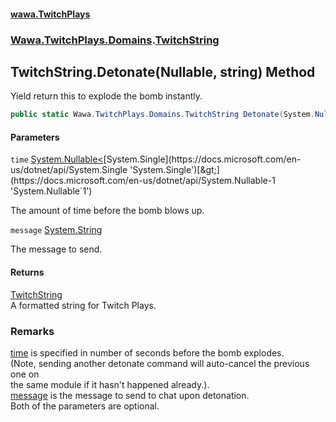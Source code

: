 #### [wawa.TwitchPlays](index.md 'index')
### [Wawa.TwitchPlays.Domains](Wawa.TwitchPlays.Domains.md 'Wawa.TwitchPlays.Domains').[TwitchString](TwitchString.md 'Wawa.TwitchPlays.Domains.TwitchString')

## TwitchString.Detonate(Nullable<float>, string) Method

Yield return this to explode the bomb instantly.

```csharp
public static Wawa.TwitchPlays.Domains.TwitchString Detonate(System.Nullable<float> time=null, string message=null);
```
#### Parameters

<a name='Wawa.TwitchPlays.Domains.TwitchString.Detonate(System.Nullable_float_,string).time'></a>

`time` [System.Nullable&lt;](https://docs.microsoft.com/en-us/dotnet/api/System.Nullable-1 'System.Nullable`1')[System.Single](https://docs.microsoft.com/en-us/dotnet/api/System.Single 'System.Single')[&gt;](https://docs.microsoft.com/en-us/dotnet/api/System.Nullable-1 'System.Nullable`1')

The amount of time before the bomb blows up.

<a name='Wawa.TwitchPlays.Domains.TwitchString.Detonate(System.Nullable_float_,string).message'></a>

`message` [System.String](https://docs.microsoft.com/en-us/dotnet/api/System.String 'System.String')

The message to send.

#### Returns
[TwitchString](TwitchString.md 'Wawa.TwitchPlays.Domains.TwitchString')  
A formatted string for Twitch Plays.

### Remarks
  
[time](TwitchString.Detonate(Nullable{Single},String).md#Wawa.TwitchPlays.Domains.TwitchString.Detonate(System.Nullable_float_,string).time 'Wawa.TwitchPlays.Domains.TwitchString.Detonate(System.Nullable<float>, string).time') is specified in number of seconds before the bomb explodes.  
            (Note, sending another detonate command will auto-cancel the previous one on  
            the same module if it hasn't happened already.).  
            [message](TwitchString.Detonate(Nullable{Single},String).md#Wawa.TwitchPlays.Domains.TwitchString.Detonate(System.Nullable_float_,string).message 'Wawa.TwitchPlays.Domains.TwitchString.Detonate(System.Nullable<float>, string).message') is the message to send to chat upon detonation.  
            Both of the parameters are optional.